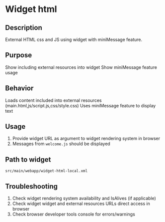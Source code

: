 Widget html
================

Description
---------------------
External HTML css and JS using widget with miniMessage feature.

Purpose
---------------------
Show including external resources into widget
Show miniMessage feature usage

Behavior
---------------------
Loads content included into external resources (main.html,js/script.js,css/style.css)
Uses miniMessage feature to display text

Usage
---------------------
1.  Provide widget URL as argument to widget rendering system in browser
2.  Messages  from `welcome.js` should be displayed

Path to widget
---------------------
`src/main/webapp/widget-html-local.xml`

Troubleshooting
---------------------
1. Check widget rendering system availability and IsAlives (if applicable)
2. Check widget widget and external resources URLs direct access in browser
3. Check browser developer tools console for errors/warnings